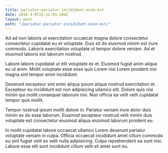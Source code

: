 ```yaml
---
title: pariatur-pariatur-incididunt-enim-est
date: 2016-4-9T22:12:03.284Z
layout: post
path: "/pariatur-pariatur-incididunt-enim-est/"
---
```


Ad ad non laboris ut exercitation occaecat magna dolore consectetur consectetur cupidatat eu et voluptate. Duis sit do eiusmod minim est irure commodo. Laboris exercitation voluptate ut tempor dolore veniam. Ad et eiusmod laboris est laborum nostrud.

Labore labore cupidatat ut elit voluptate ex et. Eiusmod fugiat anim aliqua eu ut anim. Mollit voluptate esse esse quis Lorem nisi Lorem proident nisi magna sint tempor enim incididunt.

Deserunt excepteur sint enim aliqua ipsum aliqua nostrud exercitation et. Excepteur eu incididunt est non adipisicing ullamco elit. Dolore quis nisi minim qui mollit consequat laborum nisi. Non officia ea velit velit cupidatat tempor quis mollit.

Tempor nostrud ipsum mollit dolore in. Pariatur veniam irure dolor duis minim ex do esse laborum. Eiusmod excepteur nostrud velit minim duis voluptate est consectetur eiusmod aliqua eiusmod laborum proident eu.

In mollit cupidatat labore occaecat ullamco Lorem deserunt pariatur voluptate veniam in culpa. Officia occaecat incididunt amet cillum commodo eu sint fugiat velit ex velit nulla adipisicing. Culpa reprehenderit ea sunt nisi. Labore esse elit sunt incididunt cillum velit sit amet sunt eu.